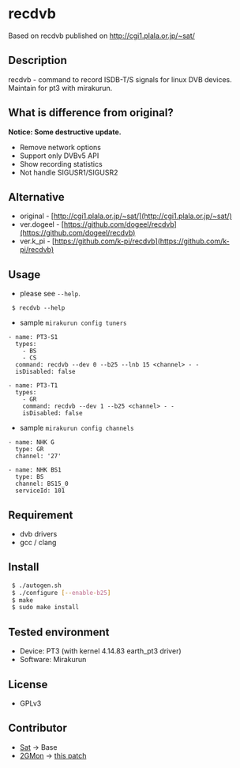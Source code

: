 # recdvb

Based on recdvb published on http://cgi1.plala.or.jp/~sat/


## Description

recdvb - command to record ISDB-T/S signals for linux DVB devices.
Maintain for pt3 with mirakurun.


## What is difference from original?

**Notice: Some destructive update.**

- Remove network options
- Support only DVBv5 API
- Show recording statistics
- Not handle SIGUSR1/SIGUSR2


## Alternative

- original - [http://cgi1.plala.or.jp/~sat/](http://cgi1.plala.or.jp/~sat/)
- ver.dogeel - [https://github.com/dogeel/recdvb](https://github.com/dogeel/recdvb)
- ver.k_pi - [https://github.com/k-pi/recdvb](https://github.com/k-pi/recdvb)

## Usage

- please see `--help`.

```
 $ recdvb --help
```

- sample `mirakurun config tuners`
```
- name: PT3-S1
  types:
    - BS
    - CS
  command: recdvb --dev 0 --b25 --lnb 15 <channel> - -
  isDisabled: false

- name: PT3-T1
  types:
    - GR
    command: recdvb --dev 1 --b25 <channel> - -
    isDisabled: false
```

- sample `mirakurun config channels`
```
- name: NHK G
  type: GR
  channel: '27'

- name: NHK BS1
  type: BS
  channel: BS15_0
  serviceId: 101
```


## Requirement

- dvb drivers
- gcc / clang


## Install

```bash
 $ ./autogen.sh
 $ ./configure [--enable-b25]
 $ make
 $ sudo make install
```


## Tested environment

- Device: PT3 (with kernel 4.14.83 earth_pt3 driver)
- Software: Mirakurun


## License

- GPLv3


## Contributor

- [Sat](http://cgi1.plala.or.jp/~sat/) -> Base
- [2GMon](https://github.com/2GMon) -> [this patch](https://gist.github.com/2GMon/3621dd5054ab20c2a8c565fc236de093)

